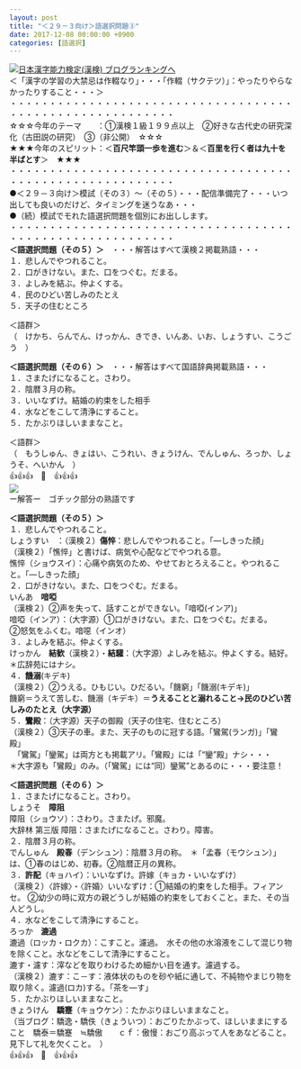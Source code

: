 ```yaml
---
layout: post
title: "＜２９－３向け＞語選択問題③"
date: 2017-12-08 00:00:00 +0900
categories: [語選択]
---
```


[![](/syuusyuu9701/assets/images/＜２９－３向け＞語選択問題③-br_c_3028_1.gif)](http://blog.with2.net/link.php?1659096:3028 "日本漢字能力検定(漢検) ブログランキングへ")[日本漢字能力検定(漢検) ブログランキングへ](http://blog.with2.net/link.php?1659096:3028)  
＜「漢字の学習の大禁忌は作輟なり」・・・「作輟（サクテツ）」：やったりやらなかったりすること・・・＞  
・・・・・・・・・・・・・・・・・・・・・・・・・・・・・・・・・・・・・・・・・・・・・・・・・・・・・・・・・  
☆☆☆今年のテーマ　　：①漢検１級１９９点以上　②好きな古代史の研究深化（古田説の研究）　③（非公開）　☆☆☆　　  
★★★今年のスピリット：＜**百尺竿頭一歩を進む**＞＆＜**百里を行く者は九十を半ばとす**＞　★★★  
・・・・・・・・・・・・・・・・・・・・・・・・・・・・・・・・・・・・・・・・・・・・・・・・・・・・・・・・・  
●＜２９－３向け＞模試（その３）～（その５）・・・配信準備完了・・・いつ出しても良いのだけど、タイミングを迷うなあ・・・  
●（続）模試でモれた語選択問題を個別にお出しします。  
・・・・・・・・・・・・・・・・・・・・・・・・・・・・・・・・・・・・・・・・・・・・・・・・・・・・・・・・・  
**＜語選択問題（その５）＞**　・・・解答はすべて漢検２掲載熟語・・・  
１．悲しんでやつれること。  
２．口がきけない。また、口をつぐむ。だまる。  
３．よしみを結ぶ。仲よくする。  
４．民のひどい苦しみのたとえ  
５．天子の住むところ  
  
＜語群＞  
（　けかち、らんでん、けっかん、きでき、いんあ、いお、しょうすい、こうごう　）  
  
**＜語選択問題（その６）＞**　・・・解答はすべて国語辞典掲載熟語・・・  
１．さまたげになること。さわり。  
２．陰暦３月の称。  
３．いいなずけ。結婚の約束をした相手  
４．水などをこして清浄にすること。  
５．たかぶりほしいままなこと。  
  
＜語群＞  
（　もうしゅん、きょはい、こうれい、きょうけん、でんしゅん、ろっか、しょうそ、へいかん　）  
👍👍👍　🐔　👍👍👍  
![](/syuusyuu9701/assets/images/＜２９－３向け＞語選択問題③-ea360f7bc38cf834a253993cba7c4958.png)  
ー解答ー　ゴチック部分の熟語です  
  
**＜語選択問題（その５）＞**  
１．悲しんでやつれること。  
しょうすい　：（漢検２）**傷悴**：悲しんでやつれること。「―しきった顔」   
（漢検２）「憔悴」と書けば、病気や心配などでやつれる意。  
憔悴（ショウスイ）：心痛や病気のため、やせておとろえること。やつれること。「―しきった顔」  
２．口がきけない。また、口をつぐむ。だまる。  
いんあ　**喑啞**  
（漢検２）②声を失って、話すことができない。「喑啞(インア)」  
喑啞（インア）：（大字源）①口がきけない。また、口をつぐむ。だまる。  
②怒気をふくむ。喑噁（インオ）  
３．よしみを結ぶ。仲よくする。  
けっかん　**結歓**（漢検２）・**結驩**：（大字源）よしみを結ぶ。仲よくする。結好。  
＊広辞苑にはナシ。  
４．**饑溺**(キデキ)  
（漢検２）②うえる。ひもじい。ひだるい。「饑窮」「饑溺(キデキ)」  
饑窮＝うえて苦しむ、饑溺（キデキ）＝**うえることと溺れること→民のひどい苦しみのたとえ（大字源）**  
５．**鸞殿**：（大字源）天子の御殿（天子の住宅、住むところ）  
（漢検２）③天子の車。また、天子のものに冠する語。「鸞駕(ランガ)」「鸞殿」  
　「鸞駕」「鑾駕」は両方とも掲載アリ。「鸞殿」には「“鑾”殿」ナシ・・・  
＊大字源も「鸞殿」のみ。（「鸞駕」には“同）鑾駕”とあるのに・・・要注意！  
  
**＜語選択問題（その６）＞**  
１．さまたげになること。さわり。  
しょうそ　**障阻**  
障阻（ショウソ）：さわり。さまたげ。邪魔。  
大辞林 第三版 障阻：さまたげになること。さわり。障害。  
２．陰暦３月の称。  
でんしゅん　**殿春**（デンシュン）：陰暦３月の称。　＊「孟春（モウシュン）」は、①春のはじめ、初春。②陰暦正月の異称。  
３．**許配**（キョハイ）：いいなずけ。許嫁（キョカ・いいなずけ）  
（漢検２）〈許嫁〉・〈許婚〉いいなずけ：①結婚の約束をした相手。フィアンセ。 ②幼少の時に双方の親どうしが結婚の約束をしておくこと。また、その当人どうし。  
４．水などをこして清浄にすること。  
ろっか　**漉過**  
漉過（ロッカ・ロクカ）：こすこと。濾過。　水その他の水溶液をこして混じり物を除くこと。水などをこして清浄にすること。  
漉す・濾す：滓などを取りわけるため細かい目を通す。濾過する。  
（漢検２）漉す：こ－す：液体状のものを砂や紙に通して、不純物やまじり物を取り除く。濾過(ロカ)する。「茶を―す」  
５．たかぶりほしいままなこと。  
きょうけん　**驕蹇**（キョウケン）：たかぶりほしいままなこと。   
（当ブログ：驕逸・驕佚（きょういつ）：おごりたかぶって、ほしいままにすること　驕泰＝驕蹇　≒驕傲　　ｃｆ：傲慢：おごり高ぶって人をあなどること。見下して礼を欠くこと。　）  
👍👍👍　🐔　👍👍👍